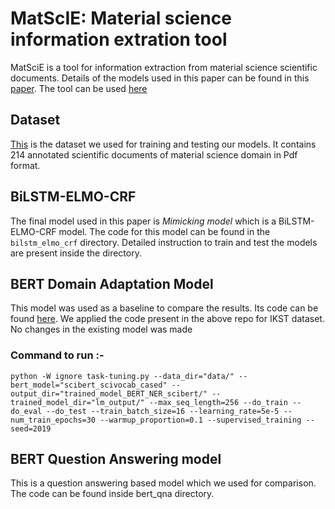 # MatScIE: Material science information extration tool

MatSciE is a tool for information extraction from material science scientific documents. Details of the models used in this paper can be found in this [paper](https://arxiv.org/pdf/2009.06819.pdf). 
The tool can be used [here](http://34.69.41.173:3333/)

## Dataset
[This](https://drive.google.com/drive/folders/1SKhQtXA3fvNLYw-FbQ_Da2X1-VX-Q0oW?usp=sharing) is the dataset we used for training and testing our models. 
It contains 214 annotated scientific documents of material science domain in Pdf format.  

## BiLSTM-ELMO-CRF
The final model used in this paper is *Mimicking model* which is a BiLSTM-ELMO-CRF model. The code for this model can be found in the ```bilstm_elmo_crf``` directory. Detailed instruction to train and test the models are present inside the directory.


## BERT Domain Adaptation Model
This model was used as a baseline to compare the results. Its code can be found [here](https://github.com/xhan77/AdaptaBERT).
We applied the code present in the above repo for IKST dataset. No changes in the existing model was made

### Command to run :-
```python -W ignore task-tuning.py --data_dir="data/" --bert_model="scibert_scivocab_cased" --output_dir="trained_model_BERT_NER_scibert/" --trained_model_dir="lm_output/" --max_seq_length=256 --do_train --do_eval --do_test --train_batch_size=16 --learning_rate=5e-5 --num_train_epochs=30 --warmup_proportion=0.1 --supervised_training --seed=2019```

## BERT Question Answering model
This is a question answering based model which we used for comparison. 
The code can be found inside bert_qna directory.

